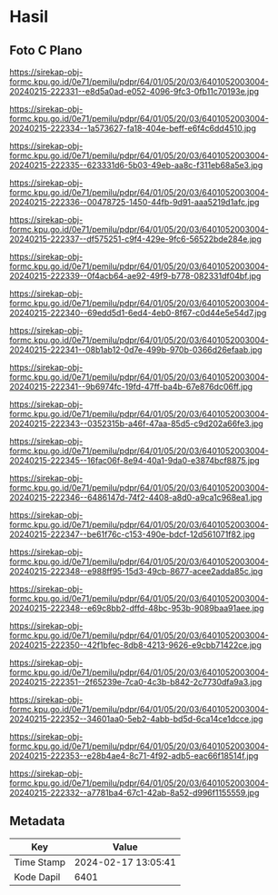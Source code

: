 # Hasil

## Foto C Plano

https://sirekap-obj-formc.kpu.go.id/0e71/pemilu/pdpr/64/01/05/20/03/6401052003004-20240215-222331--e8d5a0ad-e052-4096-9fc3-0fb11c70193e.jpg

https://sirekap-obj-formc.kpu.go.id/0e71/pemilu/pdpr/64/01/05/20/03/6401052003004-20240215-222334--1a573627-fa18-404e-beff-e6f4c6dd4510.jpg

https://sirekap-obj-formc.kpu.go.id/0e71/pemilu/pdpr/64/01/05/20/03/6401052003004-20240215-222335--623331d6-5b03-49eb-aa8c-f311eb68a5e3.jpg

https://sirekap-obj-formc.kpu.go.id/0e71/pemilu/pdpr/64/01/05/20/03/6401052003004-20240215-222336--00478725-1450-44fb-9d91-aaa5219d1afc.jpg

https://sirekap-obj-formc.kpu.go.id/0e71/pemilu/pdpr/64/01/05/20/03/6401052003004-20240215-222337--df575251-c9f4-429e-9fc6-56522bde284e.jpg

https://sirekap-obj-formc.kpu.go.id/0e71/pemilu/pdpr/64/01/05/20/03/6401052003004-20240215-222339--0f4acb64-ae92-49f9-b778-082331df04bf.jpg

https://sirekap-obj-formc.kpu.go.id/0e71/pemilu/pdpr/64/01/05/20/03/6401052003004-20240215-222340--69edd5d1-6ed4-4eb0-8f67-c0d44e5e54d7.jpg

https://sirekap-obj-formc.kpu.go.id/0e71/pemilu/pdpr/64/01/05/20/03/6401052003004-20240215-222341--08b1ab12-0d7e-499b-970b-0366d26efaab.jpg

https://sirekap-obj-formc.kpu.go.id/0e71/pemilu/pdpr/64/01/05/20/03/6401052003004-20240215-222341--9b6974fc-19fd-47ff-ba4b-67e876dc06ff.jpg

https://sirekap-obj-formc.kpu.go.id/0e71/pemilu/pdpr/64/01/05/20/03/6401052003004-20240215-222343--0352315b-a46f-47aa-85d5-c9d202a66fe3.jpg

https://sirekap-obj-formc.kpu.go.id/0e71/pemilu/pdpr/64/01/05/20/03/6401052003004-20240215-222345--16fac06f-8e94-40a1-9da0-e3874bcf8875.jpg

https://sirekap-obj-formc.kpu.go.id/0e71/pemilu/pdpr/64/01/05/20/03/6401052003004-20240215-222346--6486147d-74f2-4408-a8d0-a9ca1c968ea1.jpg

https://sirekap-obj-formc.kpu.go.id/0e71/pemilu/pdpr/64/01/05/20/03/6401052003004-20240215-222347--be61f76c-c153-490e-bdcf-12d561071f82.jpg

https://sirekap-obj-formc.kpu.go.id/0e71/pemilu/pdpr/64/01/05/20/03/6401052003004-20240215-222348--e988ff95-15d3-49cb-8677-acee2adda85c.jpg

https://sirekap-obj-formc.kpu.go.id/0e71/pemilu/pdpr/64/01/05/20/03/6401052003004-20240215-222348--e69c8bb2-dffd-48bc-953b-9089baa91aee.jpg

https://sirekap-obj-formc.kpu.go.id/0e71/pemilu/pdpr/64/01/05/20/03/6401052003004-20240215-222350--42f1bfec-8db8-4213-9626-e9cbb71422ce.jpg

https://sirekap-obj-formc.kpu.go.id/0e71/pemilu/pdpr/64/01/05/20/03/6401052003004-20240215-222351--2f65239e-7ca0-4c3b-b842-2c7730dfa9a3.jpg

https://sirekap-obj-formc.kpu.go.id/0e71/pemilu/pdpr/64/01/05/20/03/6401052003004-20240215-222352--34601aa0-5eb2-4abb-bd5d-6ca14ce1dcce.jpg

https://sirekap-obj-formc.kpu.go.id/0e71/pemilu/pdpr/64/01/05/20/03/6401052003004-20240215-222353--e28b4ae4-8c71-4f92-adb5-eac66f18514f.jpg

https://sirekap-obj-formc.kpu.go.id/0e71/pemilu/pdpr/64/01/05/20/03/6401052003004-20240215-222332--a7781ba4-67c1-42ab-8a52-d996f1155559.jpg


## Metadata

| Key        | Value               |
| ---------- | ------------------- |
| Time Stamp | 2024-02-17 13:05:41 |
| Kode Dapil | 6401                |



